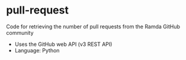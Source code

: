 # pull-request
Code for retrieving the number of pull requests from the Ramda GitHub community

 - Uses the GitHub web API (v3 REST API)
 - Language: Python
